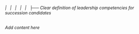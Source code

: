 ###### |   |   |   |   |   ├── Clear definition of leadership competencies for succession candidates

*Add content here*
